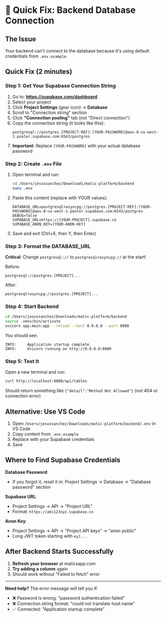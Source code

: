 # 🔧 Quick Fix: Backend Database Connection

## The Issue
Your backend can't connect to the database because it's using default credentials from `.env.example`.

## Quick Fix (2 minutes)

### Step 1: Get Your Supabase Connection String

1. Go to: **https://supabase.com/dashboard**
2. Select your project
3. Click **Project Settings** (gear icon) → **Database**
4. Scroll to "Connection string" section
5. Click **"Connection pooling"** tab (not "Direct connection")
6. Copy the connection string (it looks like this):
   ```
   postgresql://postgres.[PROJECT-REF]:[YOUR-PASSWORD]@aws-0-us-west-1.pooler.supabase.com:6543/postgres
   ```
7. **Important**: Replace `[YOUR-PASSWORD]` with your actual database password

### Step 2: Create `.env` File

1. Open terminal and run:
   ```bash
   cd /Users/jesussanchez/Downloads/matic-platform/backend
   nano .env
   ```

2. Paste this content (replace with YOUR values):
   ```env
   DATABASE_URL=postgresql+asyncpg://postgres.[PROJECT-REF]:[YOUR-PASSWORD]@aws-0-us-west-1.pooler.supabase.com:6543/postgres
   DEBUG=false
   SUPABASE_URL=https://[YOUR-PROJECT].supabase.co
   SUPABASE_ANON_KEY=[YOUR-ANON-KEY]
   ```

3. Save and exit (Ctrl+X, then Y, then Enter)

### Step 3: Format the DATABASE_URL

**Critical**: Change `postgresql://` to `postgresql+asyncpg://` at the start!

Before:
```
postgresql://postgres.[PROJECT]...
```

After:
```
postgresql+asyncpg://postgres.[PROJECT]...
```

### Step 4: Start Backend

```bash
cd /Users/jesussanchez/Downloads/matic-platform/backend
source .venv/bin/activate
uvicorn app.main:app --reload --host 0.0.0.0 --port 8000
```

You should see:
```
INFO:     Application startup complete.
INFO:     Uvicorn running on http://0.0.0.0:8000
```

### Step 5: Test It

Open a new terminal and run:
```bash
curl http://localhost:8000/api/tables
```

Should return something like `{"detail":"Method Not Allowed"}` (not 404 or connection error)

## Alternative: Use VS Code

1. Open `/Users/jesussanchez/Downloads/matic-platform/backend/.env` in VS Code
2. Copy content from `.env.example`
3. Replace with your Supabase credentials
4. Save

## Where to Find Supabase Credentials

**Database Password**:
- If you forgot it, reset it in: Project Settings → Database → "Database password" section

**Supabase URL**:
- Project Settings → API → "Project URL"
- Format: `https://abc123xyz.supabase.co`

**Anon Key**:
- Project Settings → API → "Project API keys" → "anon public"
- Long JWT token starting with `eyJ...`

## After Backend Starts Successfully

1. **Refresh your browser** at maticsapp.com
2. **Try adding a column** again
3. Should work without "Failed to fetch" error

---

**Need help?** The error message will tell you if:
- ❌ Password is wrong: "password authentication failed"
- ❌ Connection string format: "could not translate host name"
- ✅ Connected: "Application startup complete"
